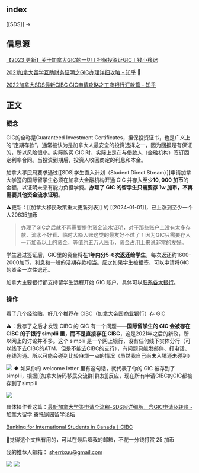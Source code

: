 
## index

[[SDS]] ->

## 信息源

[【2023 更新】关于加拿大GIC的一切丨担保投资证GIC丨钱小移记](https://qianxiaoyi.com/gic/)

[2021加拿大留学互助财务证明之GIC办理详细攻略 - 知乎](https://zhuanlan.zhihu.com/p/370553326?utm_source=wechat_session&utm_medium=social&s_r=0&utm_id=0) 🌟

[2022加拿大SDS最新CIBC GIC申请攻略之工商银行汇款篇 - 知乎](https://zhuanlan.zhihu.com/p/566223856?utm_id=0&utm_source=wechat_session&utm_medium=social&s_r=0)

## 正文

### 概念


GIC的全称是Guaranteed Investment Certificates，担保投资证书，也是广义上的“定期存款”。通常被认为是加拿大人最安全的投资选择之一，因为回报是有保证的，所以风险很小。实际购买 GIC 时，实际上是在与借款人（金融机构）签订固定利率合同。当投资到期后，投资人收回商定的利息和本金。


加拿大移民局要求通过[[SDS|学生直入计划（Student Direct Stream）]]申请加拿大学签的国际留学生必须在加拿大金融机构开通 GIC 并存入至少**10, 000 加币**的金额，以证明未来有能力负担学费。**办理了 GIC 的留学生只需要存 1w 加币，不再需要其他资金流水证明**。

⚠️更新：[[加拿大移民政策重大更新列表]] 的 [[2024-01-01]]，已上涨到至少一个人20635加币

>办理了GIC之后就不再需要提供资金流水证明，对于那些账户上没有太多存款、流水不好看、临时大额入账这类的最友好不过了！因为GIC只需要存入一万加币以上的资金，等值约五万人民币，资金占用上来说非常的友好。

学生通过签证后，GIC里的资金将**在1年内分5-6次返还给学生**，每次返还约1600-2000加币，利息和一般的活期存款相当。反之如果学生被拒签，可以申请将GIC的资金一次性退还。

加拿大主要银行都支持留学生远程开始 GIC 账户，具体可以[联系各大银行](https://qianxiaoyi.com/canada-bank-chinese/)。


### 操作

看了几个经验贴，好几个推荐在 CIBC（加拿大帝国商业银行）存 GIC

⚠️：我存了之后才发现 CIBC 的 GIC 有一个问题——**国际留学生的 GIC 会被存在 CIBC 的子银行 simplii 里，而不是直接存在 CIBC**，这是2021年之后的新政，所以网上的讨论并不多。这个 simplii 是一个网上银行，没有任何线下实体分行（可以线下去CIBC的ATM，但是不能去CIBC的支行），有问题只能发邮件、打电话、在线沟通。所以可能会碰到比较麻烦一点的情况（虽然我自己尚未入境还未碰到）

![](https://picture-guan.oss-cn-hangzhou.aliyuncs.com/IMG_0149.jpeg)
⬆️ 如果你的 welcome letter 里有这句话，就代表了你的 GIC 被存到了 simplii，根据[[加拿大转码移民交流群|群友]]反应，现在所有申请CIBC的GIC都被存到了simplii

![](https://picture-guan.oss-cn-hangzhou.aliyuncs.com/IMG_0148.jpeg)


具体操作看这篇：[最新加拿大学签申请全流程-SDS超详细版，含GIC申请及转账 - 加拿大留学 寄托家园留学论坛](https://bbs.gter.net/thread-2507913-1-1.html)

[Banking for International Students in Canada丨CIBC](https://www.cibc.com/en/special-offers/international-student-gic.html)

🥺觉得这个文档有用的，可以在最后填我的邮箱，不花一分钱打赏 25 加币

我的推荐人邮箱： sherrixuu@gmail.com

![](https://picture-guan.oss-cn-hangzhou.aliyuncs.com/20230227150750.png)
![](https://picture-guan.oss-cn-hangzhou.aliyuncs.com/20230227150914.png)